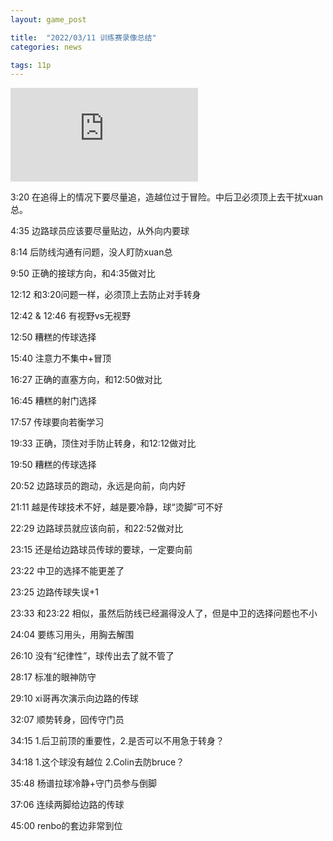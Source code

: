 ```yaml
---
layout: game_post

title:  "2022/03/11 训练赛录像总结"
categories: news

tags: 11p
---
```



<iframe src="https://www.youtube.com/embed/UU3FPhfIGFY" title="YouTube video player" frameborder="0" allow="accelerometer; autoplay; clipboard-write; encrypted-media; gyroscope; picture-in-picture" allowfullscreen></iframe>

3:20 在追得上的情况下要尽量追，造越位过于冒险。中后卫必须顶上去干扰xuan总。

4:35 边路球员应该要尽量贴边，从外向内要球

8:14 后防线沟通有问题，没人盯防xuan总

9:50 正确的接球方向，和4:35做对比

12:12 和3:20问题一样，必须顶上去防止对手转身

12:42 & 12:46 有视野vs无视野

12:50 糟糕的传球选择

15:40 注意力不集中+冒顶

16:27 正确的直塞方向，和12:50做对比

16:45 糟糕的射门选择

17:57 传球要向若衡学习

19:33 正确，顶住对手防止转身，和12:12做对比

19:50 糟糕的传球选择

20:52 边路球员的跑动，永远是向前，向内好

21:11 越是传球技术不好，越是要冷静，球“烫脚”可不好

22:29 边路球员就应该向前，和22:52做对比

23:15 还是给边路球员传球的要球，一定要向前

23:22 中卫的选择不能更差了

23:25 边路传球失误+1

23:33 和23:22 相似，虽然后防线已经漏得没人了，但是中卫的选择问题也不小

24:04 要练习用头，用胸去解围

26:10 没有“纪律性”，球传出去了就不管了

28:17 标准的眼神防守

29:10 xi哥再次演示向边路的传球

32:07 顺势转身，回传守门员

34:15 1.后卫前顶的重要性，2.是否可以不用急于转身？

34:18 1.这个球没有越位 2.Colin去防bruce？

35:48 杨谱拉球冷静+守门员参与倒脚

37:06 连续两脚给边路的传球

45:00 renbo的套边非常到位
